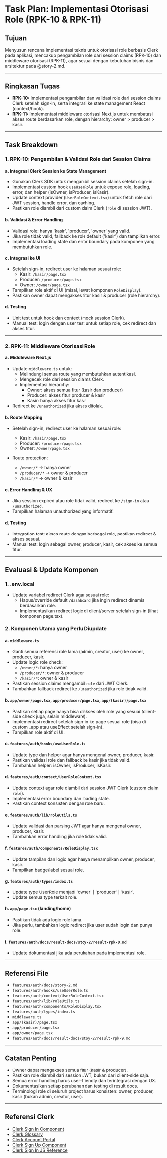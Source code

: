 # Task Plan: Implementasi Otorisasi Role (RPK-10 & RPK-11)

## Tujuan

Menyusun rencana implementasi teknis untuk otorisasi role berbasis Clerk pada aplikasi, mencakup pengambilan role dari session claims (RPK-10) dan middleware otorisasi (RPK-11), agar sesuai dengan kebutuhan bisnis dan arsitektur pada @story-2.md.

---

## Ringkasan Tugas

- **RPK-10:** Implementasi pengambilan dan validasi role dari session claims Clerk setelah sign-in, serta integrasi ke state management React (context/hook).
- **RPK-11:** Implementasi middleware otorisasi Next.js untuk membatasi akses route berdasarkan role, dengan hierarchy: owner > producer > kasir.

---

## Task Breakdown

### 1. RPK-10: Pengambilan & Validasi Role dari Session Claims

#### a. Integrasi Clerk Session ke State Management

- Gunakan Clerk SDK untuk mengambil session claims setelah sign-in.
- Implementasi custom hook `useUserRole` untuk expose role, loading, error, dan helper (isOwner, isProducer, isKasir).
- Update context provider (`UserRoleContext.tsx`) untuk fetch role dari JWT session, handle error, dan caching.
- Pastikan role diambil dari custom claim Clerk (`role` di session JWT).

#### b. Validasi & Error Handling

- Validasi role: hanya 'kasir', 'producer', 'owner' yang valid.
- Jika role tidak valid, fallback ke role default ('kasir') dan tampilkan error.
- Implementasi loading state dan error boundary pada komponen yang membutuhkan role.

#### c. Integrasi ke UI

- Setelah sign-in, redirect user ke halaman sesuai role:
  - Kasir: `/kasir/page.tsx`
  - Producer: `/producer/page.tsx`
  - Owner: `/owner/page.tsx`
- Tampilkan role aktif di UI (misal, lewat komponen `RoleDisplay`).
- Pastikan owner dapat mengakses fitur kasir & producer (role hierarchy).

#### d. Testing

- Unit test untuk hook dan context (mock session Clerk).
- Manual test: login dengan user test untuk setiap role, cek redirect dan akses fitur.

---

### 2. RPK-11: Middleware Otorisasi Role

#### a. Middleware Next.js

- Update `middleware.ts` untuk:
  - Melindungi semua route yang membutuhkan autentikasi.
  - Mengecek role dari session claims Clerk.
  - Implementasi hierarchy:
    - Owner: akses semua fitur (kasir dan producer)
    - Producer: akses fitur producer & kasir
    - Kasir: hanya akses fitur kasir
- Redirect ke `/unauthorized` jika akses ditolak.

#### b. Route Mapping

- Setelah sign-in, redirect user ke halaman sesuai role:
  - Kasir: `/kasir/page.tsx`
  - Producer: `/producer/page.tsx`
  - Owner: `/owner/page.tsx`

- Route protection:
  - `/owner/*` → hanya owner
  - `/producer/*` → owner & producer
  - `/kasir/*` → owner & kasir

#### c. Error Handling & UX

- Jika session expired atau role tidak valid, redirect ke `/sign-in` atau `/unauthorized`.
- Tampilkan halaman unauthorized yang informatif.

#### d. Testing

- Integration test: akses route dengan berbagai role, pastikan redirect & akses sesuai.
- Manual test: login sebagai owner, producer, kasir, cek akses ke semua fitur.

---

## Evaluasi & Update Komponen

### 1. .env.local

- Update variabel redirect Clerk agar sesuai role:
  - Hapus/override default `/dashboard` jika ingin redirect dinamis berdasarkan role.
  - Implementasikan redirect logic di client/server setelah sign-in (lihat komponen page.tsx).

### 2. Komponen Utama yang Perlu Diupdate

#### a. `middleware.ts`

- Ganti semua referensi role lama (admin, creator, user) ke owner, producer, kasir.
- Update logic role check:
  - `/owner/*`: hanya owner
  - `/producer/*`: owner & producer
  - `/kasir/*`: owner & kasir
- Pastikan session claims mengambil `role` dari JWT Clerk.
- Tambahkan fallback redirect ke `/unauthorized` jika role tidak valid.

#### b. `app/owner/page.tsx`, `app/producer/page.tsx`, `app/(kasir)/page.tsx`

- Pastikan setiap page hanya bisa diakses oleh role yang sesuai (client-side check juga, selain middleware).
- Implementasi redirect setelah sign-in ke page sesuai role (bisa di custom \_app atau useEffect setelah sign-in).
- Tampilkan role aktif di UI.

#### c. `features/auth/hooks/useUserRole.ts`

- Update type dan helper agar hanya mengenal owner, producer, kasir.
- Pastikan validasi role dan fallback ke kasir jika tidak valid.
- Tambahkan helper: isOwner, isProducer, isKasir.

#### d. `features/auth/context/UserRoleContext.tsx`

- Update context agar role diambil dari session JWT Clerk (custom claim `role`).
- Implementasi error boundary dan loading state.
- Pastikan context konsisten dengan role baru.

#### e. `features/auth/lib/roleUtils.ts`

- Update validasi dan parsing JWT agar hanya mengenal owner, producer, kasir.
- Tambahkan error handling jika role tidak valid.

#### f. `features/auth/components/RoleDisplay.tsx`

- Update tampilan dan logic agar hanya menampilkan owner, producer, kasir.
- Tampilkan badge/label sesuai role.

#### g. `features/auth/types/index.ts`

- Update type UserRole menjadi 'owner' | 'producer' | 'kasir'.
- Update semua type terkait role.

#### h. `app/page.tsx` (landing/home)

- Pastikan tidak ada logic role lama.
- Jika perlu, tambahkan logic redirect jika user sudah login dan punya role.

#### i. `features/auth/docs/result-docs/stoy-2/result-rpk-9.md`

- Update dokumentasi jika ada perubahan pada implementasi role.

---

## Referensi File

- `features/auth/docs/story-2.md`
- `features/auth/hooks/useUserRole.ts`
- `features/auth/context/UserRoleContext.tsx`
- `features/auth/lib/roleUtils.ts`
- `features/auth/components/RoleDisplay.tsx`
- `features/auth/types/index.ts`
- `middleware.ts`
- `app/(kasir)/page.tsx`
- `app/producer/page.tsx`
- `app/owner/page.tsx`
- `features/auth/docs/result-docs/stoy-2/result-rpk-9.md`

---

## Catatan Penting

- Owner dapat mengakses semua fitur (kasir & producer).
- Pastikan role diambil dari session JWT, bukan dari client-side saja.
- Semua error handling harus user-friendly dan terintegrasi dengan UX.
- Dokumentasikan setiap perubahan dan testing di result docs.
- Terminologi role di seluruh project harus konsisten: owner, producer, kasir (bukan admin, creator, user).

---

## Referensi Clerk

- [Clerk Sign In Component](https://clerk.com/docs/components/authentication/sign-in)
- [Clerk Glossary](https://clerk.com/glossary)
- [Clerk Account Portal](https://clerk.com/docs/account-portal/overview)
- [Clerk Sign Up Component](https://clerk.com/docs/components/authentication/sign-up)
- [Clerk Sign In JS Reference](https://clerk.com/docs/references/javascript/sign-in)
